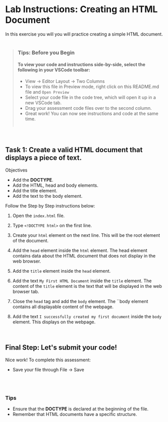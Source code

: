 # Lab Instructions: Creating an HTML Document

In this exercise you will you will practice creating a simple HTML document.<br><br>

> ### **Tips: Before you Begin**
> #### **To view your code and instructions side-by-side**, select the following in your VSCode toolbar:
> - View -> Editor Layout -> Two Columns
> - To view this file in Preview mode, right click on this README.md file and `Open Preview`
> - Select your code file in the code tree, which will open it up in a new VSCode tab.
> - Drag your assessment code files over to the second column. 
> - Great work! You can now see instructions and code at the same time. 
 <br><br> 
 
<br>

## Task 1: Create a valid HTML document that displays a piece of text.

Objectives
- Add the **DOCTYPE**.
- Add the HTML, head and body elements.
- Add the title element.
- Add the text to the body element.

Follow the Step by Step instructions below:

1. Open the `index.html` file.

2. Type `<!DOCTYPE html>` on the first line.

3. Create your `html` element on the next line. This will be the root element of the document.

4. Add the `head` element inside the `html` element. The head element contains data about the HTML document that does not display in the web browser.  

5. Add the `title` element inside the `head` element.

6. Add the text `My First HTML Document` inside the `title` element. The content of the `title` element is the text that will be displayed in the web browser tab.   

7. Close the `head` tag and add the `body` element. The ``body element contains all displayable content of the webpage.

8. Add the text `I successfully created my first document` inside the `body` element. This displays on the webpage. 


<br>



## Final Step: Let's submit your code!
Nice work! To complete this assessment:
- Save your file through File -> Save 


<br> <br> 

### Tips

* Ensure that the **DOCTYPE** is declared at the beginning of the file.
* Remember that HTML documents have a specific structure.
